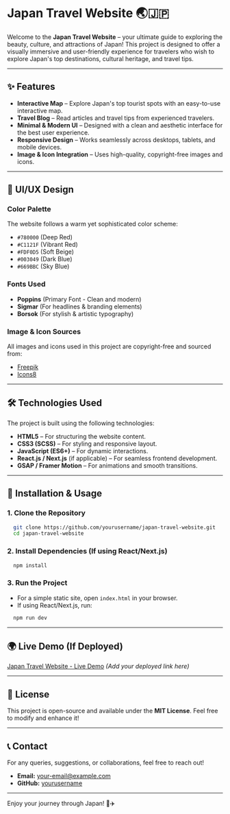 # Japan Travel Website 🌏🇯🇵

Welcome to the **Japan Travel Website** – your ultimate guide to exploring the beauty, culture, and attractions of Japan! This project is designed to offer a visually immersive and user-friendly experience for travelers who wish to explore Japan's top destinations, cultural heritage, and travel tips.

---

## ✨ Features

- **Interactive Map** – Explore Japan's top tourist spots with an easy-to-use interactive map.
- **Travel Blog** – Read articles and travel tips from experienced travelers.
- **Minimal & Modern UI** – Designed with a clean and aesthetic interface for the best user experience.
- **Responsive Design** – Works seamlessly across desktops, tablets, and mobile devices.
- **Image & Icon Integration** – Uses high-quality, copyright-free images and icons.

---

## 🎨 UI/UX Design

### **Color Palette**

The website follows a warm yet sophisticated color scheme:

- `#780000` (Deep Red)
- `#C1121F` (Vibrant Red)
- `#FDF0D5` (Soft Beige)
- `#003049` (Dark Blue)
- `#669BBC` (Sky Blue)

### **Fonts Used**

- **Poppins** (Primary Font - Clean and modern)
- **Sigmar** (For headlines & branding elements)
- **Borsok** (For stylish & artistic typography)

### **Image & Icon Sources**

All images and icons used in this project are copyright-free and sourced from:

- [Freepik](https://www.freepik.com/)
- [Icons8](https://icons8.com/)

---

## 🛠️ Technologies Used

The project is built using the following technologies:

- **HTML5** – For structuring the website content.
- **CSS3 (SCSS)** – For styling and responsive layout.
- **JavaScript (ES6+)** – For dynamic interactions.
- **React.js / Next.js** (if applicable) – For seamless frontend development.
- **GSAP / Framer Motion** – For animations and smooth transitions.

---

## 🚀 Installation & Usage

### **1. Clone the Repository**
```bash
  git clone https://github.com/yourusername/japan-travel-website.git
  cd japan-travel-website
```

### **2. Install Dependencies** (If using React/Next.js)
```bash
  npm install
```

### **3. Run the Project**
- For a simple static site, open `index.html` in your browser.
- If using React/Next.js, run:
```bash
  npm run dev
```

---

## 🌍 Live Demo (If Deployed)
[Japan Travel Website - Live Demo](#) *(Add your deployed link here)*

---

## 📜 License

This project is open-source and available under the **MIT License**. Feel free to modify and enhance it!

---

## 📞 Contact

For any queries, suggestions, or collaborations, feel free to reach out!

- **Email:** [your-email@example.com](mailto:your-email@example.com)
- **GitHub:** [yourusername](https://github.com/yourusername)

---

Enjoy your journey through Japan! 🎌✈️
